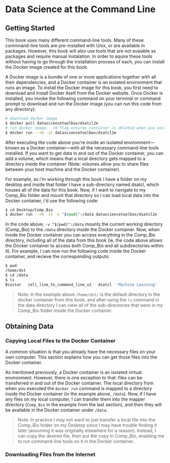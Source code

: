 # Data Science at the Command Line

## Getting Started
This book uses many different command-line tools. Many of these commnand-line tools are pre-installed with Unix, or are available in packages. However, this book will also use tools that are not avaiable as packages and require manual instalation. In order to aquire these tools without having to go through the installation process of each, you can install the Docker image created for this book. 

A Docker image is a bundle of one or more applications together with all their dependencies, and a Docker container is an isolated environment that runs an image. To install the Docker image for this book, you first need to download and install Docker itself from the Docker website. Once Docker is installed, you invoke the following command on your terminal or command prompt to download and run the Docker image (you can run this code from any directory):

```bash
# download docker image
$ docker pull datasciencetoolbox/dsatcl2e
# run docker image. -rm flag ensures container is deleted when you exit (no leftover state). Exit container with Ctrl+D
$ docker run --rm -it datasciencetoolbox/dsatcl2e
```

After executing the code above you're inside an isolated environment—known as a Docker container—with all the necessary command-line tools installed. If you want to get data in and out of the Docker container, you can add a volume, which means that a local directory gets mapped to a directory inside the container (Note: volumes allow you to share files between your host machine and the Docker container). 

For example, as i'm working through this book I have a folder on my desktop and inside that folder I have a sub-directory named dsatcl, which houses all of the data for this book. Now, if I want to navigate to my Comp_Bio folder and mount that directory so I can load local data into the Docker container, i'd use the following code:

```bash
$ cd Desktop/Comp_Bio
$ docker run --rm -it -v "$(pwd)":/data datasciencetoolbox/dsatcl2e
```

In the code above, ```-v "$(pwd)":/data``` mounts the current working directory (Comp_Bio) to the ```/data``` directory inside the Docker container. Now, when inside the Docker container you can access everything in the Comp_Bio directory, including all of the data from this book (ie, the code above allows the Docker container to access both Comp_Bio and all subdirectories within it). For example, I can now run the following code inside the Docker container, and recieve the corresponding outputs:

```bash
$ pwd
/home/dst
$ cd /data
$ ls
Biostar   cell_line_to_command_line_v2   dsatcl  'Machine Learning'
```

> Note: in the example above ```/home/dst/``` is the default directory in the docker container from this book, and after using the ```ls``` command in the data directory I can view all of the sub-directories that were in my Comp_Bio folder inside the Docker container. 
 
## Obtaining Data
### Copying Local Files to the Docker Container
A common situation is that you already have the necessary files on your own computer. This section explains how you can get those files into the Docker container. 

As mentioned previously, a Docker container is an isolated virtual environment. However, there is one exception to that: files can be transferred in and out of the Docker container. The local directory from when you executed the ```docker run``` command is mapped to a directory inside the Docker container (in the example above, ```/data```). Now, if I have any files on my local computer, I can transfer them into the mapper directory (```Comp_Bio``` in the example from the last section), and then they will be available in the Docker container under ```/data```. 

> Note: In practice I may not want to just transfer a local file into the Comp_Bio folder on my Desktop since I may have trouble finding it later (assuming it was originally elsewhere for a reason). Instead, I can copy the desired file, then put the copy in Comp_Bio, enabling me to run command-line tools on it in the Docker container.

### Downloading Files from the Internet


